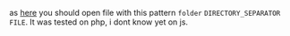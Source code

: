 as [here](https://travis-ci.org/brutalcrozt/travis-reproducer/builds/271779126) you should open file with this pattern `folder` `DIRECTORY_SEPARATOR` `FILE`. It was tested on php, i dont know yet on js.
